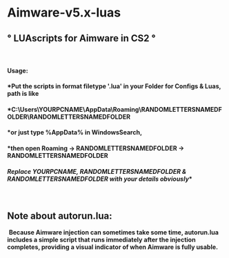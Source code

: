 
# Aimware-v5.x-luas 

                                  
## ° **LUAscripts for Aimware in CS2** °
‎ 
#### Usage: 
#### *Put the scripts in format filetype '.lua' in your Folder for Configs & Luas, path is like
#### *C:\Users\YOURPCNAME\AppData\Roaming\RANDOMLETTERSNAMEDFOLDER\RANDOMLETTERSNAMEDFOLDER
#### *or just type %AppData% in WindowsSearch, 
#### *then open Roaming -> RANDOMLETTERSNAMEDFOLDER -> RANDOMLETTERSNAMEDFOLDER
#### *Replace YOURPCNAME, RANDOMLETTERSNAMEDFOLDER & RANDOMLETTERSNAMEDFOLDER with your details obviously**
‎ 
## Note about autorun.lua: 
‎ 
**Because Aimware injection can sometimes take some time, 
autorun.lua includes a simple script that runs immediately after the injection completes, 
providing a visual indicator of when Aimware is fully usable.**
